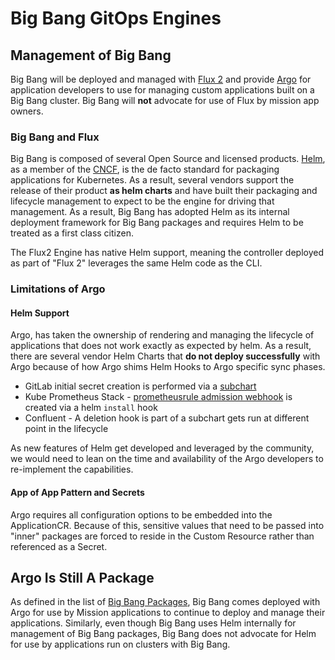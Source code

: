 # Big Bang GitOps Engines

## Management of Big Bang

Big Bang will be deployed and managed with [Flux 2](https://github.com/fluxcd/flux2) and provide [Argo](https://github.com/argoproj/argo-cd/) for application developers to use for managing custom applications built on a Big Bang cluster.  Big Bang will **not** advocate for use of Flux by mission app owners.  

### Big Bang and Flux

Big Bang is composed of several Open Source and licensed products.  [Helm](https://helm.sh/), as a member of the [CNCF](https://www.cncf.io/), is the de facto standard for packaging applications for Kubernetes.  As a result, several vendors support the release of their product **as helm charts** and have built their packaging and lifecycle management to expect to be the engine for driving that management.  As a result, Big Bang has adopted Helm as its internal deployment framework for Big Bang packages and requires Helm to be treated as a first class citizen.

The Flux2 Engine has native Helm support, meaning the controller deployed as part of "Flux 2" leverages the same Helm code as the CLI.

### Limitations of Argo

#### Helm Support

Argo, has taken the ownership of rendering and managing the lifecycle of applications that does not work exactly as expected by helm. As a result, there are several vendor Helm Charts that **do not deploy successfully** with Argo because of how Argo shims Helm Hooks to Argo specific sync phases.

* GitLab initial secret creation is performed via a [subchart](https://gitlab.com/gitlab-org/charts/gitlab/-/tree/master/charts/shared-secrets)
* Kube Prometheus Stack - [prometheusrule admission webhook](https://github.com/prometheus-community/helm-charts/tree/main/charts/kube-prometheus-stack#prometheusrules-admission-webhooks) is created via a helm `install` hook
* Confluent - A deletion hook is part of a subchart gets run at different point in the lifecycle

As new features of Helm get developed and leveraged by the community, we would need to lean on the time and availability of the Argo developers to re-implement the capabilities.

#### App of App Pattern and Secrets

Argo requires all configuration options to be embedded into the ApplicationCR.  Because of this, sensitive values that need to be passed into "inner" packages are forced to reside in the Custom Resource rather than referenced as a Secret.

## Argo Is Still A Package

As defined in the list of [Big Bang Packages](../../packages.md), Big Bang comes deployed with Argo for use by Mission applications to continue to deploy and manage their applications.  Similarly, even though Big Bang uses Helm internally for management of Big Bang packages, Big Bang does not advocate for Helm for use by applications run on clusters with Big Bang.
